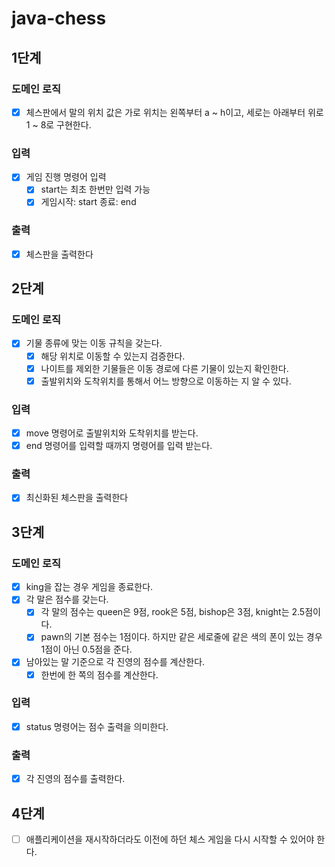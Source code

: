 # java-chess

## 1단계

### 도메인 로직

-[x] 체스판에서 말의 위치 값은 가로 위치는 왼쪽부터 a ~ h이고, 세로는 아래부터 위로 1 ~ 8로 구현한다.

### 입력

-[x] 게임 진행 명령어 입력
    -[x] start는 최초 한번만 입력 가능
    -[x] 게임시작: start 종료: end

### 출력

-[x] 체스판을 출력한다

## 2단계

### 도메인 로직

-[x] 기물 종류에 맞는 이동 규칙을 갖는다.
    -[x] 해당 위치로 이동할 수 있는지 검증한다.
    -[x] 나이트를 제외한 기물들은 이동 경로에 다른 기물이 있는지 확인한다.
    -[x] 출발위치와 도착위치를 통해서 어느 방향으로 이동하는 지 알 수 있다.

### 입력

-[x] move 명령어로 출발위치와 도착위치를 받는다.
-[x] end 명령어를 입력할 때까지 명령어를 입력 받는다.

### 출력

-[x] 최신화된 체스판을 출력한다

## 3단계

### 도메인 로직

-[x] king을 잡는 경우 게임을 종료한다.
-[x] 각 말은 점수를 갖는다.
    -[x] 각 말의 점수는 queen은 9점, rook은 5점, bishop은 3점, knight는 2.5점이다.
    -[x] pawn의 기본 점수는 1점이다. 하지만 같은 세로줄에 같은 색의 폰이 있는 경우 1점이 아닌 0.5점을 준다.
-[x] 남아있는 말 기준으로 각 진영의 점수를 계산한다.
    -[x] 한번에 한 쪽의 점수를 계산한다.

### 입력

-[x] status 명령어는 점수 출력을 의미한다.

### 출력

- [x] 각 진영의 점수를 출력한다.

## 4단계

-[ ] 애플리케이션을 재시작하더라도 이전에 하던 체스 게임을 다시 시작할 수 있어야 한다.
